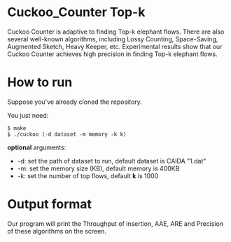 # Cuckoo_Counter Top-k

Cuckoo Counter is adaptive to finding Top-k elephant flows. There are also several well-known algorithms, including Lossy Counting, Space-Saving, Augmented Sketch, Heavy Keeper,  etc. Experimental results show that our Cuckoo Counter achieves high precision in finding Top-k elephant flows. 

# How to run

Suppose you've already cloned the repository.

You just need:

```
$ make
$ ./cuckoo (-d dataset -m memory -k k)
```

**optional** arguments:

- -d: set the path of dataset to run, default dataset is CAIDA "1.dat"
- -m: set the memory size (KB), default memory is 400KB
- -k: set the number of top flows, default **k** is 1000 

# Output format

Our program will print the Throughput of insertion, AAE, ARE and Precision of these algorithms on the screen.
